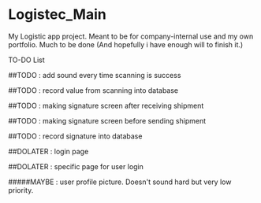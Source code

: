 # Logistec_Main
My Logistic app project. Meant to be for company-internal use and my own portfolio. Much to be done (And hopefully i have enough will to finish it.)

TO-DO List

##TODO : add sound every time scanning is success

##TODO : record value from scanning into database

##TODO : making signature screen after receiving shipment

##TODO : making signature screen before sending shipment

##TODO : record signature into database

##DOLATER : login page

##DOLATER : specific page for user login


#####MAYBE : user profile picture. Doesn't sound hard but very low priority.
